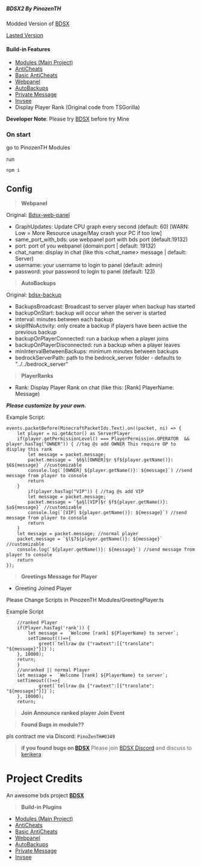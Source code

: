 ##### BDSX2 By PinozenTH

Modded Version of [BDSX](https://github.com/bdsx/bdsx)

[Lasted Version](https://github.com/PinozenTH/Bdsx2/releases/lasted/download/Bdsx2-PinozenTH.zip)

#### Build-in Features

- [Modules (Main Project)](https://github.com/minyee2913/2913Module)
- [AntiCheats](https://github.com/ethaniccc/Esoteric-BDSX)
- [Basic AntiCheats](https://github.com/Rjlintkh/bdsx-aniketos)
- [Webpanel](https://github.com/Rjlintkh/bdsx-web-panel)
- [AutoBackups](https://github.com/LastSandwich/bdsx-backup)
- [Private Message](https://github.com/WinsomeQuill/private-message)
- [Invsee](https://github.com/Brougud/BDSx-Main/blob/main/seeinv.ts)
- Display Player Rank (Original code from TSGorilla)

**Developer Note**:
Please try [BDSX](httsp://github.com/bdsx/bdsx) before try Mine

### On start

go to PinozenTH Modules

run
```
npm i
```
## Config

> **Webpanel**

Original:
[Bdsx-web-panel](https://github.com/Rjlintkh/bdsx-web-panel.git)

- GraphUpdates: Update CPU graph every second (default: 60) [WARN: Low = More Resource usage/May crash your PC if too low]
- same_port_with_bds: use webpanel port with bds port (default:19132)
- port: port of you webpanel (domain:port | default: 19132)
- chat_name: display in chat (like this <chat_name> message | default: Server)
- username: your username to login to panel (default: admin)
- password: your password to login to panel (default: 123)

> **AutoBackups**

Original:
[bdsx-backup](https://github.com/LastSandwich/bdsx-backup.git)

- BackupsBroadcast: Broadcast to server player when backup has started
- backupOnStart: backup will occur when the server is started
- interval: minutes between each backup
- skipIfNoActivity: only create a backup if players have been active the previous backup
- backupOnPlayerConnected: run a backup when a player joins
- backupOnPlayerDisconnected: run a backup when a player leaves
- minIntervalBetweenBackups: minimum minutes between backups
- bedrockServerPath: path to the bedrock_server folder - defaults to "../../bedrock_server"

> **PlayerRanks**

- Rank: Display Player Rank on chat (like this: [Rank] PlayerName: Message)

__***Please customize by your own.***__

Example Script:
```
events.packetBefore(MinecraftPacketIds.Text).on((packet, ni) => {
    let player = ni.getActor() as ServerPlayer
    if(player.getPermissionLevel() === PlayerPermission.OPERATOR  && player.hasTag("OWNER")) { //tag @s add OWNER This require OP to display this rank
        let message = packet.message;
        packet.message = `§6§l[OWNER]§r §f${player.getName()}: §6${message}` //customizable
        console.log(`[OWNER] ${player.getName()}: ${message}`) //send message from player to console
        return
    }
        if(player.hasTag("VIP")) { //tag @s add VIP
        let message = packet.message;
        packet.message = `§a§l[VIP]§r §f${player.getName()}: §a${message}` //customizable
        console.log(`[VIP] ${player.getName()}: ${message}`) //send message from player to console
        return
    }
    let message = packet.message; //normal player
    packet.message = `§l§7${player.getName()}: ${message}` //customizable
    console.log(`${player.getName()}: ${message}`) //send message from player to console
    return
});
```

> **Greetings Message for Player**

- Greeting Joined Player

Please Change Scripts in PinozenTH Modules/GreetingPlayer.ts

Example Script
```
    //ranked Player
    if(Player.hasTag('rank')) {
        let message =  `Welcome [rank] ${PlayerName} to server`;
        setTimeout(()=>{
            greet(`tellraw @a {"rawtext":[{"translate": "${message}"}]}`);
    }, 10000);
    return;
    }
    //unranked || normal Player
    let message =  `Welcome [rank] ${PlayerName} to server`;
    setTimeout(()=>{
            greet(`tellraw @a {"rawtext":[{"translate": "${message}"}]}`);
    }, 10000);
    return;
```

> **Join Announce ranked player Join Event**



> **Found Bugs in module??**

pls contract me via Discord: `PinoZenTH#0349`

> **if you found bugs on [BDSX](https://github.com/bdsx/bdsx)**
Please join [BDSX Discord](https://discord.gg/pC9XdkC) and discuss to [kerikera](https://github.com/karikera)

# Project Credits

An awesome bds project **[BDSX](https://github.com/bdsx/bdsx)**

> **Build-in Plugins**

- [Modules (Main Project)](https://github.com/minyee2913/2913Module)
- [AntiCheats](https://github.com/ethaniccc/Esoteric-BDSX)
- [Basic AntiCheats](https://github.com/Rjlintkh/bdsx-aniketos)
- [Webpanel](https://github.com/Rjlintkh/bdsx-web-panel)
- [AutoBackups](https://github.com/LastSandwich/bdsx-backup)
- [Private Message](https://github.com/WinsomeQuill/private-message)
- [Invsee](https://github.com/Brougud/BDSx-Main/blob/main/seeinv.ts)

